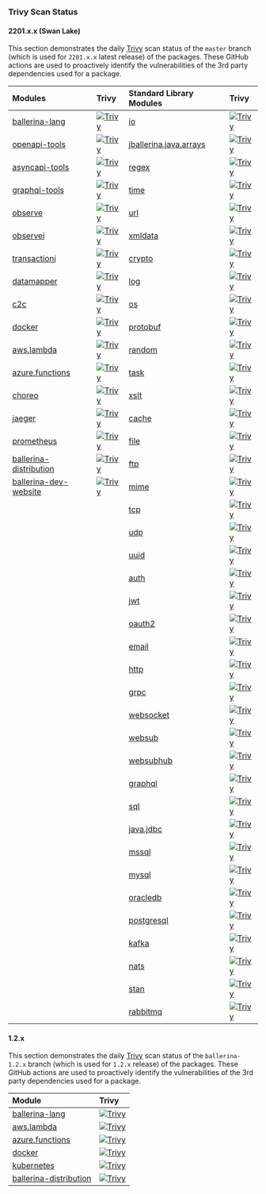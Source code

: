 ### Trivy Scan Status

#### 2201.x.x (Swan Lake)

This section demonstrates the daily [Trivy](https://aquasecurity.github.io/trivy) scan status of the `master` branch (which is used for `2201.x.x` latest release) of the packages. These GitHub actions are used to proactively identify the vulnerabilities of the 3rd party dependencies used for a package.

| Modules                                                                                    | Trivy                                                                                                                                                                                                                                    | Standard Library Modules                                                                                | Trivy                                                                                                                                                                                                                                                |
|:-------------------------------------------------------------------------------------------|:-----------------------------------------------------------------------------------------------------------------------------------------------------------------------------------------------------------------------------------------|:--------------------------------------------------------------------------------------------------------|:-----------------------------------------------------------------------------------------------------------------------------------------------------------------------------------------------------------------------------------------------------|
| [ballerina-lang](https://github.com/ballerina-platform/ballerina-lang)                     | [![Trivy](https://github.com/ballerina-platform/ballerina-lang/actions/workflows/trivy-scan.yml/badge.svg)](https://github.com/ballerina-platform/ballerina-lang/actions/workflows/trivy-scan.yml)                                       | [io](https://github.com/ballerina-platform/module-ballerina-io)                                         | [![Trivy](https://github.com/ballerina-platform/module-ballerina-io/actions/workflows/trivy-scan.yml/badge.svg)](https://github.com/ballerina-platform/module-ballerina-io/actions/workflows/trivy-scan.yml)                                         |
| [openapi-tools](https://github.com/ballerina-platform/openapi-tools)                       | [![Trivy](https://github.com/ballerina-platform/openapi-tools/actions/workflows/trivy-scan.yml/badge.svg)](https://github.com/ballerina-platform/openapi-tools/actions/workflows/trivy-scan.yml)                                         | [jballerina.java.arrays](https://github.com/ballerina-platform/module-ballerina-jballerina.java.arrays) | [![Trivy](https://github.com/ballerina-platform/module-ballerina-jballerina.java.arrays/actions/workflows/trivy-scan.yml/badge.svg)](https://github.com/ballerina-platform/module-ballerina-jballerina.java.arrays/actions/workflows/trivy-scan.yml) | 
| [asyncapi-tools](https://github.com/ballerina-platform/asyncapi-tools)                     | [![Trivy](https://github.com/ballerina-platform/asyncapi-tools/workflows/trivy-scan.yml/badge.svg)](https://github.com/ballerina-platform/asyncapi-tools/actions/workflows/trivy-scan.yml)                                               | [regex](https://github.com/ballerina-platform/module-ballerina-regex)                                   | [![Trivy](https://github.com/ballerina-platform/module-ballerina-regex/actions/workflows/trivy-scan.yml/badge.svg)](https://github.com/ballerina-platform/module-ballerina-regex/actions/workflows/trivy-scan.yml)                                   |
| [graphql-tools](https://github.com/ballerina-platform/graphql-tools)                       | [![Trivy](https://github.com/ballerina-platform/graphql-tools/workflows/trivy-scan.yml/badge.svg)](https://github.com/ballerina-platform/graphql-tools/actions/workflows/trivy-scan.yml)                                                 | [time](https://github.com/ballerina-platform/module-ballerina-time)                                     | [![Trivy](https://github.com/ballerina-platform/module-ballerina-time/actions/workflows/trivy-scan.yml/badge.svg)](https://github.com/ballerina-platform/module-ballerina-time/actions/workflows/trivy-scan.yml)                                     |
| [observe](https://github.com/ballerina-platform/module-ballerina-observe)                  | [![Trivy](https://github.com/ballerina-platform/module-ballerina-observe/actions/workflows/trivy-scan.yml/badge.svg)](https://github.com/ballerina-platform/module-ballerina-observe/actions/workflows/trivy-scan.yml)                   | [url](https://github.com/ballerina-platform/module-ballerina-url)                                       | [![Trivy](https://github.com/ballerina-platform/module-ballerina-url/actions/workflows/trivy-scan.yml/badge.svg)](https://github.com/ballerina-platform/module-ballerina-url/actions/workflows/trivy-scan.yml)                                       |
| [observei](https://github.com/ballerina-platform/module-ballerinai-observe)                | [![Trivy](https://github.com/ballerina-platform/module-ballerinai-observe/actions/workflows/trivy-scan.yml/badge.svg)](https://github.com/ballerina-platform/module-ballerinai-observe/actions/workflows/trivy-scan.yml)                 | [xmldata](https://github.com/ballerina-platform/module-ballerina-xmldata)                               | [![Trivy](https://github.com/ballerina-platform/module-ballerina-xmldata/actions/workflows/trivy-scan.yml/badge.svg)](https://github.com/ballerina-platform/module-ballerina-xmldata/actions/workflows/trivy-scan.yml)                               |
| [transactioni](https://github.com/ballerina-platform/module-ballerinai-transaction)        | [![Trivy](https://github.com/ballerina-platform/module-ballerinai-transaction/actions/workflows/trivy-scan.yml/badge.svg)](https://github.com/ballerina-platform/module-ballerinai-transaction/actions/workflows/trivy-scan.yml)         | [crypto](https://github.com/ballerina-platform/module-ballerina-crypto)                                 | [![Trivy](https://github.com/ballerina-platform/module-ballerina-crypto/actions/workflows/trivy-scan.yml/badge.svg)](https://github.com/ballerina-platform/module-ballerina-crypto/actions/workflows/trivy-scan.yml)                                 |
| [datamapper](https://github.com/ballerina-platform/module-ballerinax-datamapper)           | [![Trivy](https://github.com/ballerina-platform/module-ballerinax-datamapper/actions/workflows/trivy-scan.yml/badge.svg)](https://github.com/ballerina-platform/module-ballerinax-datamapper/actions/workflows/trivy-scan.yml)           | [log](https://github.com/ballerina-platform/module-ballerina-log)                                       | [![Trivy](https://github.com/ballerina-platform/module-ballerina-log/actions/workflows/trivy-scan.yml/badge.svg)](https://github.com/ballerina-platform/module-ballerina-log/actions/workflows/trivy-scan.yml)                                       |
| [c2c](https://github.com/ballerina-platform/module-ballerina-c2c)                          | [![Trivy](https://github.com/ballerina-platform/module-ballerina-c2c/actions/workflows/trivy-scan.yml/badge.svg)](https://github.com/ballerina-platform/module-ballerina-c2c/actions/workflows/trivy-scan.yml)                           | [os](https://github.com/ballerina-platform/module-ballerina-os)                                         | [![Trivy](https://github.com/ballerina-platform/module-ballerina-os/actions/workflows/trivy-scan.yml/badge.svg)](https://github.com/ballerina-platform/module-ballerina-os/actions/workflows/trivy-scan.yml)                                         |
| [docker](https://github.com/ballerina-platform/module-ballerina-docker)                    | [![Trivy](https://github.com/ballerina-platform/module-ballerina-docker/actions/workflows/trivy-scan.yml/badge.svg)](https://github.com/ballerina-platform/module-ballerina-docker/actions/workflows/trivy-scan.yml)                     | [protobuf](https://github.com/ballerina-platform/module-ballerina-protobuf)                             | [![Trivy](https://github.com/ballerina-platform/module-ballerina-protobuf/actions/workflows/trivy-scan.yml/badge.svg)](https://github.com/ballerina-platform/module-ballerina-protobuf/actions/workflows/trivy-scan.yml)                             |
| [aws.lambda](https://github.com/ballerina-platform/module-ballerinax-aws.lambda)           | [![Trivy](https://github.com/ballerina-platform/module-ballerinax-aws.lambda/actions/workflows/trivy-scan.yml/badge.svg)](https://github.com/ballerina-platform/module-ballerinax-aws.lambda/actions/workflows/trivy-scan.yml)           | [random](https://github.com/ballerina-platform/module-ballerina-random)                                 | [![Trivy](https://github.com/ballerina-platform/module-ballerina-random/actions/workflows/trivy-scan.yml/badge.svg)](https://github.com/ballerina-platform/module-ballerina-random/actions/workflows/trivy-scan.yml)                                 |
| [azure.functions](https://github.com/ballerina-platform/module-ballerinax-azure.functions) | [![Trivy](https://github.com/ballerina-platform/module-ballerinax-azure.functions/actions/workflows/trivy-scan.yml/badge.svg)](https://github.com/ballerina-platform/module-ballerinax-azure.functions/actions/workflows/trivy-scan.yml) | [task](https://github.com/ballerina-platform/module-ballerina-task)                                     | [![Trivy](https://github.com/ballerina-platform/module-ballerina-task/actions/workflows/trivy-scan.yml/badge.svg)](https://github.com/ballerina-platform/module-ballerina-task/actions/workflows/trivy-scan.yml)                                     |
| [choreo](https://github.com/ballerina-platform/module-ballerinax-choreo)                   | [![Trivy](https://github.com/ballerina-platform/module-ballerinax-choreo/actions/workflows/trivy-scan.yml/badge.svg)](https://github.com/ballerina-platform/module-ballerinax-choreo/actions/workflows/trivy-scan.yml)                   | [xslt](https://github.com/ballerina-platform/module-ballerina-xslt)                                     | [![Trivy](https://github.com/ballerina-platform/module-ballerina-xslt/actions/workflows/trivy-scan.yml/badge.svg)](https://github.com/ballerina-platform/module-ballerina-xslt/actions/workflows/trivy-scan.yml)                                     |
| [jaeger](https://github.com/ballerina-platform/module-ballerinax-jaeger)                   | [![Trivy](https://github.com/ballerina-platform/module-ballerinax-jaeger/actions/workflows/trivy-scan.yml/badge.svg)](https://github.com/ballerina-platform/module-ballerinax-jaeger/actions/workflows/trivy-scan.yml)                   | [cache](https://github.com/ballerina-platform/module-ballerina-cache)                                   | [![Trivy](https://github.com/ballerina-platform/module-ballerina-cache/actions/workflows/trivy-scan.yml/badge.svg)](https://github.com/ballerina-platform/module-ballerina-cache/actions/workflows/trivy-scan.yml)                                   |
| [prometheus](https://github.com/ballerina-platform/module-ballerinax-prometheus)           | [![Trivy](https://github.com/ballerina-platform/module-ballerinax-prometheus/actions/workflows/trivy-scan.yml/badge.svg)](https://github.com/ballerina-platform/module-ballerinax-prometheus/actions/workflows/trivy-scan.yml)           | [file](https://github.com/ballerina-platform/module-ballerina-file)                                     | [![Trivy](https://github.com/ballerina-platform/module-ballerina-file/actions/workflows/trivy-scan.yml/badge.svg)](https://github.com/ballerina-platform/module-ballerina-file/actions/workflows/trivy-scan.yml)                                     |
| [ballerina-distribution](https://github.com/ballerina-platform/ballerina-distribution)     | [![Trivy](https://github.com/ballerina-platform/ballerina-distribution/actions/workflows/trivy-scan.yml/badge.svg)](https://github.com/ballerina-platform/ballerina-distribution/actions/workflows/trivy-scan.yml)                       | [ftp](https://github.com/ballerina-platform/module-ballerina-ftp)                                       | [![Trivy](https://github.com/ballerina-platform/module-ballerina-ftp/actions/workflows/trivy-scan.yml/badge.svg)](https://github.com/ballerina-platform/module-ballerina-ftp/actions/workflows/trivy-scan.yml)                                       |
| [ballerina-dev-website](https://github.com/ballerina-platform/ballerina-dev-website)       | [![Trivy](https://github.com/ballerina-platform/ballerina-dev-website/actions/workflows/trivy-scan.yml/badge.svg)](https://github.com/ballerina-platform/ballerina-dev-website/actions/workflows/trivy-scan.yml)                         | [mime](https://github.com/ballerina-platform/module-ballerina-mime)                                     | [![Trivy](https://github.com/ballerina-platform/module-ballerina-mime/actions/workflows/trivy-scan.yml/badge.svg)](https://github.com/ballerina-platform/module-ballerina-mime/actions/workflows/trivy-scan.yml)                                     |
|                                                                                            |                                                                                                                                                                                                                                          | [tcp](https://github.com/ballerina-platform/module-ballerina-tcp)                                       | [![Trivy](https://github.com/ballerina-platform/module-ballerina-tcp/actions/workflows/trivy-scan.yml/badge.svg)](https://github.com/ballerina-platform/module-ballerina-tcp/actions/workflows/trivy-scan.yml)                                       |
|                                                                                            |                                                                                                                                                                                                                                          | [udp](https://github.com/ballerina-platform/module-ballerina-udp)                                       | [![Trivy](https://github.com/ballerina-platform/module-ballerina-udp/actions/workflows/trivy-scan.yml/badge.svg)](https://github.com/ballerina-platform/module-ballerina-udp/actions/workflows/trivy-scan.yml)                                       |
|                                                                                            |                                                                                                                                                                                                                                          | [uuid](https://github.com/ballerina-platform/module-ballerina-uuid)                                     | [![Trivy](https://github.com/ballerina-platform/module-ballerina-uuid/actions/workflows/trivy-scan.yml/badge.svg)](https://github.com/ballerina-platform/module-ballerina-uuid/actions/workflows/trivy-scan.yml)                                     |
|                                                                                            |                                                                                                                                                                                                                                          | [auth](https://github.com/ballerina-platform/module-ballerina-auth)                                     | [![Trivy](https://github.com/ballerina-platform/module-ballerina-auth/actions/workflows/trivy-scan.yml/badge.svg)](https://github.com/ballerina-platform/module-ballerina-auth/actions/workflows/trivy-scan.yml)                                     |
|                                                                                            |                                                                                                                                                                                                                                          | [jwt](https://github.com/ballerina-platform/module-ballerina-jwt)                                       | [![Trivy](https://github.com/ballerina-platform/module-ballerina-jwt/actions/workflows/trivy-scan.yml/badge.svg)](https://github.com/ballerina-platform/module-ballerina-jwt/actions/workflows/trivy-scan.yml)                                       |
|                                                                                            |                                                                                                                                                                                                                                          | [oauth2](https://github.com/ballerina-platform/module-ballerina-oauth2)                                 | [![Trivy](https://github.com/ballerina-platform/module-ballerina-oauth2/actions/workflows/trivy-scan.yml/badge.svg)](https://github.com/ballerina-platform/module-ballerina-oauth2/actions/workflows/trivy-scan.yml)                                 |
|                                                                                            |                                                                                                                                                                                                                                          | [email](https://github.com/ballerina-platform/module-ballerina-email)                                   | [![Trivy](https://github.com/ballerina-platform/module-ballerina-email/actions/workflows/trivy-scan.yml/badge.svg)](https://github.com/ballerina-platform/module-ballerina-email/actions/workflows/trivy-scan.yml)                                   |
|                                                                                            |                                                                                                                                                                                                                                          | [http](https://github.com/ballerina-platform/module-ballerina-http)                                     | [![Trivy](https://github.com/ballerina-platform/module-ballerina-http/actions/workflows/trivy-scan.yml/badge.svg)](https://github.com/ballerina-platform/module-ballerina-http/actions/workflows/trivy-scan.yml)                                     |
|                                                                                            |                                                                                                                                                                                                                                          | [grpc](https://github.com/ballerina-platform/module-ballerina-grpc)                                     | [![Trivy](https://github.com/ballerina-platform/module-ballerina-grpc/actions/workflows/trivy-scan.yml/badge.svg)](https://github.com/ballerina-platform/module-ballerina-grpc/actions/workflows/trivy-scan.yml)                                     |
|                                                                                            |                                                                                                                                                                                                                                          | [websocket](https://github.com/ballerina-platform/module-ballerina-websocket)                           | [![Trivy](https://github.com/ballerina-platform/module-ballerina-websocket/actions/workflows/trivy-scan.yml/badge.svg)](https://github.com/ballerina-platform/module-ballerina-websocket/actions/workflows/trivy-scan.yml)                           |
|                                                                                            |                                                                                                                                                                                                                                          | [websub](https://github.com/ballerina-platform/module-ballerina-websub)                                 | [![Trivy](https://github.com/ballerina-platform/module-ballerina-websub/actions/workflows/trivy-scan.yml/badge.svg)](https://github.com/ballerina-platform/module-ballerina-websub/actions/workflows/trivy-scan.yml)                                 |
|                                                                                            |                                                                                                                                                                                                                                          | [websubhub](https://github.com/ballerina-platform/module-ballerina-websubhub)                           | [![Trivy](https://github.com/ballerina-platform/module-ballerina-websubhub/actions/workflows/trivy-scan.yml/badge.svg)](https://github.com/ballerina-platform/module-ballerina-websubhub/actions/workflows/trivy-scan.yml)                           |
|                                                                                            |                                                                                                                                                                                                                                          | [graphql](https://github.com/ballerina-platform/module-ballerina-graphql)                               | [![Trivy](https://github.com/ballerina-platform/module-ballerina-graphql/actions/workflows/trivy-scan.yml/badge.svg)](https://github.com/ballerina-platform/module-ballerina-graphql/actions/workflows/trivy-scan.yml)                               |
|                                                                                            |                                                                                                                                                                                                                                          | [sql](https://github.com/ballerina-platform/module-ballerina-sql)                                       | [![Trivy](https://github.com/ballerina-platform/module-ballerina-sql/actions/workflows/trivy-scan.yml/badge.svg)](https://github.com/ballerina-platform/module-ballerina-sql/actions/workflows/trivy-scan.yml)                                       |
|                                                                                            |                                                                                                                                                                                                                                          | [java.jdbc](https://github.com/ballerina-platform/module-ballerinax-java.jdbc)                          | [![Trivy](https://github.com/ballerina-platform/module-ballerinax-java.jdbc/actions/workflows/trivy-scan.yml/badge.svg)](https://github.com/ballerina-platform/module-ballerinax-java.jdbc/actions/workflows/trivy-scan.yml)                         |
|                                                                                            |                                                                                                                                                                                                                                          | [mssql](https://github.com/ballerina-platform/module-ballerinax-mssql)                                  | [![Trivy](https://github.com/ballerina-platform/module-ballerinax-mssql/actions/workflows/trivy-scan.yml/badge.svg)](https://github.com/ballerina-platform/module-ballerinax-mssql/actions/workflows/trivy-scan.yml)                                 |
|                                                                                            |                                                                                                                                                                                                                                          | [mysql](https://github.com/ballerina-platform/module-ballerinax-mysql)                                  | [![Trivy](https://github.com/ballerina-platform/module-ballerinax-mysql/actions/workflows/trivy-scan.yml/badge.svg)](https://github.com/ballerina-platform/module-ballerinax-mysql/actions/workflows/trivy-scan.yml)                                 |
|                                                                                            |                                                                                                                                                                                                                                          | [oracledb](https://github.com/ballerina-platform/module-ballerinax-oracledb)                            | [![Trivy](https://github.com/ballerina-platform/module-ballerinax-oracledb/actions/workflows/trivy-scan.yml/badge.svg)](https://github.com/ballerina-platform/module-ballerinax-oracledb/actions/workflows/trivy-scan.yml)                           |
|                                                                                            |                                                                                                                                                                                                                                          | [postgresql](https://github.com/ballerina-platform/module-ballerinax-postgresql)                        | [![Trivy](https://github.com/ballerina-platform/module-ballerinax-postgresql/actions/workflows/trivy-scan.yml/badge.svg)](https://github.com/ballerina-platform/module-ballerinax-postgresql/actions/workflows/trivy-scan.yml)                       |
|                                                                                            |                                                                                                                                                                                                                                          | [kafka](https://github.com/ballerina-platform/module-ballerinax-kafka)                                  | [![Trivy](https://github.com/ballerina-platform/module-ballerinax-kafka/actions/workflows/trivy-scan.yml/badge.svg)](https://github.com/ballerina-platform/module-ballerinax-kafka/actions/workflows/trivy-scan.yml)                                 |
|                                                                                            |                                                                                                                                                                                                                                          | [nats](https://github.com/ballerina-platform/module-ballerinax-nats)                                    | [![Trivy](https://github.com/ballerina-platform/module-ballerinax-nats/actions/workflows/trivy-scan.yml/badge.svg)](https://github.com/ballerina-platform/module-ballerinax-nats/actions/workflows/trivy-scan.yml)                                   |
|                                                                                            |                                                                                                                                                                                                                                          | [stan](https://github.com/ballerina-platform/module-ballerinax-stan)                                    | [![Trivy](https://github.com/ballerina-platform/module-ballerinax-stan/actions/workflows/trivy-scan.yml/badge.svg)](https://github.com/ballerina-platform/module-ballerinax-stan/actions/workflows/trivy-scan.yml)                                   |
|                                                                                            |                                                                                                                                                                                                                                          | [rabbitmq](https://github.com/ballerina-platform/module-ballerinax-rabbitmq)                            | [![Trivy](https://github.com/ballerina-platform/module-ballerinax-rabbitmq/actions/workflows/trivy-scan.yml/badge.svg)](https://github.com/ballerina-platform/module-ballerinax-rabbitmq/actions/workflows/trivy-scan.yml)                           |

#### 1.2.x

This section demonstrates the daily [Trivy](https://aquasecurity.github.io/trivy) scan status of the `ballerina-1.2.x` branch (which is used for `1.2.x` release) of the packages. These GitHub actions are used to proactively identify the vulnerabilities of the 3rd party dependencies used for a package.

| Module                                                                                                          | Trivy                                                                                                                                                                                                                                                           |
|:----------------------------------------------------------------------------------------------------------------|:----------------------------------------------------------------------------------------------------------------------------------------------------------------------------------------------------------------------------------------------------------------|
| [ballerina-lang](https://github.com/ballerina-platform/ballerina-lang/tree/ballerina-1.2.x)                     | [![Trivy](https://github.com/ballerina-platform/ballerina-lang/actions/workflows/trivy-scan.yml/badge.svg?branch=ballerina-1.2.x)](https://github.com/ballerina-platform/ballerina-lang/actions/workflows/trivy-scan.yml)                                       |
| [aws.lambda](https://github.com/ballerina-platform/module-ballerinax-aws.lambda/tree/ballerina-1.2.x)           | [![Trivy](https://github.com/ballerina-platform/module-ballerinax-aws.lambda/actions/workflows/trivy-scan.yml/badge.svg?branch=ballerina-1.2.x)](https://github.com/ballerina-platform/module-ballerinax-aws.lambda/actions/workflows/trivy-scan.yml)           |
| [azure.functions](https://github.com/ballerina-platform/module-ballerinax-azure.functions/tree/ballerina-1.2.x) | [![Trivy](https://github.com/ballerina-platform/module-ballerinax-azure.functions/actions/workflows/trivy-scan.yml/badge.svg?branch=ballerina-1.2.x)](https://github.com/ballerina-platform/module-ballerinax-azure.functions/actions/workflows/trivy-scan.yml) |
| [docker](https://github.com/ballerina-platform/module-ballerina-docker/tree/ballerina-1.2.x)                    | [![Trivy](https://github.com/ballerina-platform/module-ballerina-docker/actions/workflows/trivy-scan.yml/badge.svg?branch=ballerina-1.2.x)](https://github.com/ballerina-platform/module-ballerina-docker/actions/workflows/trivy-scan.yml)                     |
| [kubernetes](https://github.com/ballerina-platform/module-ballerina-kubernetes/tree/ballerina-1.2.x)            | [![Trivy](https://github.com/ballerina-platform/module-ballerina-kubernetes/actions/workflows/trivy-scan.yml/badge.svg?branch=ballerina-1.2.x)](https://github.com/ballerina-platform/module-ballerina-kubernetes/actions/workflows/trivy-scan.yml)             |
| [ballerina-distribution](https://github.com/ballerina-platform/ballerina-distribution/tree/ballerina-1.2.x)     | [![Trivy](https://github.com/ballerina-platform/ballerina-distribution/actions/workflows/trivy-scan.yml/badge.svg?branch=ballerina-1.2.x)](https://github.com/ballerina-platform/ballerina-distribution/actions/workflows/trivy-scan.yml)                       |
